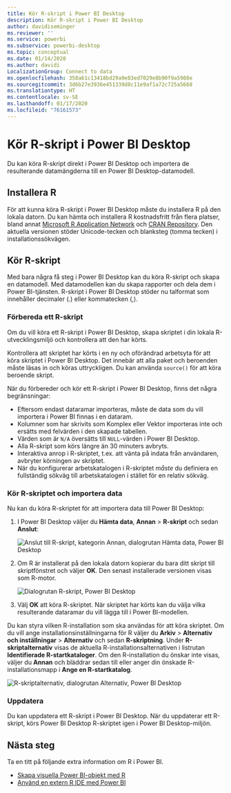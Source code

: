 ```yaml
---
title: Kör R-skript i Power BI Desktop
description: Kör R-skript i Power BI Desktop
author: davidiseminger
ms.reviewer: ''
ms.service: powerbi
ms.subservice: powerbi-desktop
ms.topic: conceptual
ms.date: 01/14/2020
ms.author: davidi
LocalizationGroup: Connect to data
ms.openlocfilehash: 358a61c13418bd29a9e83ed7029e8b90f9a5988e
ms.sourcegitcommit: 3d6b27e3936e451339d8c11e9af1a72c725a5668
ms.translationtype: HT
ms.contentlocale: sv-SE
ms.lasthandoff: 01/17/2020
ms.locfileid: "76161573"
---
```

# <a name="run-r-scripts-in-power-bi-desktop"></a>Kör R-skript i Power BI Desktop

Du kan köra R-skript direkt i Power BI Desktop och importera de resulterande datamängderna till en Power BI Desktop-datamodell.

## <a name="install-r"></a>Installera R

För att kunna köra R-skript i Power BI Desktop måste du installera R på den lokala datorn. Du kan hämta och installera R kostnadsfritt från flera platser, bland annat [Microsoft R Application Network](https://mran.revolutionanalytics.com/download/) och [CRAN Repository](https://cran.r-project.org/bin/windows/base/). Den aktuella versionen stöder Unicode-tecken och blanksteg (tomma tecken) i installationssökvägen.

## <a name="run-r-scripts"></a>Kör R-skript

Med bara några få steg i Power BI Desktop kan du köra R-skript och skapa en datamodell. Med datamodellen kan du skapa rapporter och dela dem i Power BI-tjänsten. R-skript i Power BI Desktop stöder nu talformat som innehåller decimaler (.) eller kommatecken (,).

### <a name="prepare-an-r-script"></a>Förbereda ett R-skript

Om du vill köra ett R-skript i Power BI Desktop, skapa skriptet i din lokala R-utvecklingsmiljö och kontrollera att den har körts.

Kontrollera att skriptet har körts i en ny och oförändrad arbetsyta för att köra skriptet i Power BI Desktop. Det innebär att alla paket och beroenden måste läsas in och köras uttryckligen. Du kan använda `source()` för att köra beroende skript.

När du förbereder och kör ett R-skript i Power BI Desktop, finns det några begränsningar:

* Eftersom endast dataramar importeras, måste de data som du vill importera i Power BI finnas i en dataram.
* Kolumner som har skrivits som Komplex eller Vektor importeras inte och ersätts med felvärden i den skapade tabellen.
* Värden som är `N/A` översätts till `NULL`-värden i Power BI Desktop.
* Alla R-skript som körs längre än 30 minuters avbryts.
* Interaktiva anrop i R-skriptet, t.ex. att vänta på indata från användaren, avbryter körningen av skriptet.
* När du konfigurerar arbetskatalogen i R-skriptet *måste* du definiera en fullständig sökväg till arbetskatalogen i stället för en relativ sökväg.

### <a name="run-your-r-script-and-import-data"></a>Kör R-skriptet och importera data

Nu kan du köra R-skriptet för att importera data till Power BI Desktop:

1. I Power BI Desktop väljer du **Hämta data**, **Annan** > **R-skript** och sedan **Anslut**:

    ![Anslut till R-skript, kategorin Annan, dialogrutan Hämta data, Power BI Desktop](media/desktop-r-scripts/r-scripts-1.png)

2. Om R är installerat på den lokala datorn kopierar du bara ditt skript till skriptfönstret och väljer **OK**. Den senast installerade versionen visas som R-motor.

    ![Dialogrutan R-skript, Power BI Desktop](media/desktop-r-scripts/r-scripts-2.png)

3. Välj **OK** att köra R-skriptet. När skriptet har körts kan du välja vilka resulterande dataramar du vill lägga till i Power BI-modellen.

Du kan styra vilken R-installation som ska användas för att köra skriptet. Om du vill ange installationsinställningarna för R väljer du **Arkiv** > **Alternativ och inställningar** > **Alternativ** och sedan **R-skriptning**. Under **R-skriptalternativ** visas de aktuella R-installationsalternativen i listrutan **Identifierade R-startkataloger**. Om den R-installation du önskar inte visas, väljer du **Annan** och bläddrar sedan till eller anger din önskade R-installationsmapp i **Ange en R-startkatalog**.

![R-skriptalternativ, dialogrutan Alternativ, Power BI Desktop](media/desktop-r-scripts/r-scripts-4.png)

### <a name="refresh"></a>Uppdatera

Du kan uppdatera ett R-skript i Power BI Desktop. När du uppdaterar ett R-skript, körs Power BI Desktop R-skriptet igen i Power BI Desktop-miljön.

## <a name="next-steps"></a>Nästa steg

Ta en titt på följande extra information om R i Power BI.

* [Skapa visuella Power BI-objekt med R](desktop-r-visuals.md)
* [Använd en extern R IDE med Power BI](desktop-r-ide.md)
